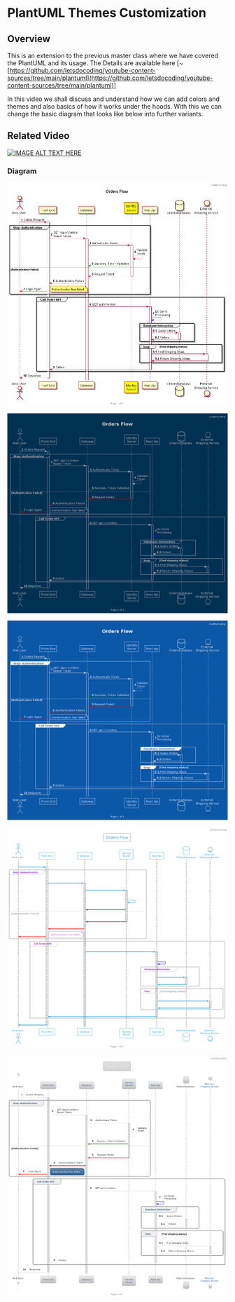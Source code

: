 # PlantUML Themes Customization

## Overview

This is an extension to the previous master class where we have covered the PlantUML and its usage. The Details are available here [~[https://github.com/letsdocoding/youtube-content-sources/tree/main/plantuml](https://github.com/letsdocoding/youtube-content-sources/tree/main/plantuml)]

In this video we shall discuss and understand how we can add colors and themes and also basics of how it works under the hoods. With this we can change the basic diagram that looks like below into further variants.

## Related Video
[![IMAGE ALT TEXT HERE](https://img.youtube.com/vi/wArN4PPMZcM/0.jpg)](https://www.youtube.com/watch?v=wArN4PPMZcM)

### Diagram

[![IMAGE ALT TEXT](https://github.com/letsdocoding/youtube-content-sources/blob/main/plantuml_themed/order-flow/my%20simple%20order%20request.png)](https://github.com/letsdocoding/youtube-content-sources/blob/main/plantuml_themed/order-flow/my%20simple%20order%20request.png "Order Flow Diagram")

[![IMAGE ALT TEXT](https://github.com/letsdocoding/youtube-content-sources/blob/main/plantuml_themed/order-flow/my%20simple%20order%20request-1.png)](https://github.com/letsdocoding/youtube-content-sources/blob/main/plantuml_themed/order-flow/my%20simple%20order%20request-1.png "Order Flow Diagram Variant 1")

[![IMAGE ALT TEXT](https://github.com/letsdocoding/youtube-content-sources/blob/main/plantuml_themed/order-flow/my%20simple%20order%20request-2.png)](https://github.com/letsdocoding/youtube-content-sources/blob/main/plantuml_themed/order-flow/my%20simple%20order%20request-2.png "Order Flow Diagram Variant 2")

[![IMAGE ALT TEXT](https://github.com/letsdocoding/youtube-content-sources/blob/main/plantuml_themed/order-flow/my%20simple%20order%20request-3.png)](https://github.com/letsdocoding/youtube-content-sources/blob/main/plantuml_themed/order-flow/my%20simple%20order%20request-3.png "Order Flow Diagram Variant 3")

[![IMAGE ALT TEXT](https://github.com/letsdocoding/youtube-content-sources/blob/main/plantuml_themed/order-flow/my%20simple%20order%20request-4.png)](https://github.com/letsdocoding/youtube-content-sources/blob/main/plantuml_themed/order-flow/my%20simple%20order%20request-4.png "Order Flow Diagram Variant 4")
